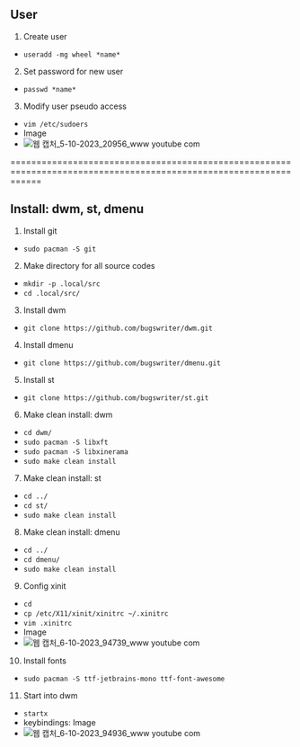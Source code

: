 ## User
1. Create user
- `useradd -mg wheel *name*`
2. Set password for new user
- `passwd *name*`
3. Modify user pseudo access
- `vim /etc/sudoers`
- Image
- ![웹 캡처_5-10-2023_20956_www youtube com](https://github.com/jmhong20/jaemin_port/assets/59593685/aac106e5-0ea3-4da1-9e08-9d4a890efea4)

==================================================================================================================
## Install: dwm, st, dmenu
1. Install git
- `sudo pacman -S git`
2. Make directory for all source codes
- `mkdir -p .local/src`
- `cd .local/src/`
3. Install dwm
- `git clone https://github.com/bugswriter/dwm.git`
4. Install dmenu
- `git clone https://github.com/bugswriter/dmenu.git`
5. Install st
- `git clone https://github.com/bugswriter/st.git`
6. Make clean install: dwm
- `cd dwm/`
- `sudo pacman -S libxft`
- `sudo pacman -S libxinerama`
- `sudo make clean install`
7. Make clean install: st
- `cd ../`
- `cd st/`
- `sudo make clean install`
8. Make clean install: dmenu
- `cd ../`
- `cd dmenu/`
- `sudo make clean install`
9. Config xinit
- `cd`
- `cp /etc/X11/xinit/xinitrc ~/.xinitrc`
- `vim .xinitrc`
- Image
- ![웹 캡처_6-10-2023_94739_www youtube com](https://github.com/jmhong20/jaemin_port/assets/59593685/6feaffbd-6b8c-47aa-af3a-cb2c8faac15e)
10. Install fonts
- `sudo pacman -S ttf-jetbrains-mono ttf-font-awesome`
11. Start into dwm
- `startx`
- keybindings: Image
- ![웹 캡처_6-10-2023_94936_www youtube com](https://github.com/jmhong20/jaemin_port/assets/59593685/b6d8e697-b802-4522-9496-9078d7bf5641)
